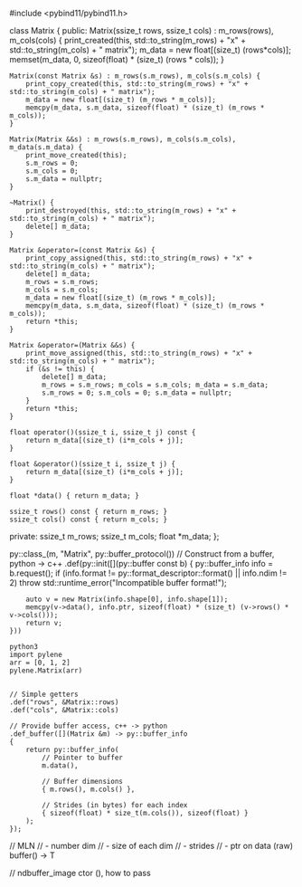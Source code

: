 #include <pybind11/pybind11.h>

class Matrix {
public:
    Matrix(ssize_t rows, ssize_t cols) : m_rows(rows), m_cols(cols) {
        print_created(this, std::to_string(m_rows) + "x" + std::to_string(m_cols) + " matrix");
        m_data = new float[(size_t) (rows*cols)];
        memset(m_data, 0, sizeof(float) * (size_t) (rows * cols));
    }

    Matrix(const Matrix &s) : m_rows(s.m_rows), m_cols(s.m_cols) {
        print_copy_created(this, std::to_string(m_rows) + "x" + std::to_string(m_cols) + " matrix");
        m_data = new float[(size_t) (m_rows * m_cols)];
        memcpy(m_data, s.m_data, sizeof(float) * (size_t) (m_rows * m_cols));
    }

    Matrix(Matrix &&s) : m_rows(s.m_rows), m_cols(s.m_cols), m_data(s.m_data) {
        print_move_created(this);
        s.m_rows = 0;
        s.m_cols = 0;
        s.m_data = nullptr;
    }

    ~Matrix() {
        print_destroyed(this, std::to_string(m_rows) + "x" + std::to_string(m_cols) + " matrix");
        delete[] m_data;
    }

    Matrix &operator=(const Matrix &s) {
        print_copy_assigned(this, std::to_string(m_rows) + "x" + std::to_string(m_cols) + " matrix");
        delete[] m_data;
        m_rows = s.m_rows;
        m_cols = s.m_cols;
        m_data = new float[(size_t) (m_rows * m_cols)];
        memcpy(m_data, s.m_data, sizeof(float) * (size_t) (m_rows * m_cols));
        return *this;
    }

    Matrix &operator=(Matrix &&s) {
        print_move_assigned(this, std::to_string(m_rows) + "x" + std::to_string(m_cols) + " matrix");
        if (&s != this) {
            delete[] m_data;
            m_rows = s.m_rows; m_cols = s.m_cols; m_data = s.m_data;
            s.m_rows = 0; s.m_cols = 0; s.m_data = nullptr;
        }
        return *this;
    }

    float operator()(ssize_t i, ssize_t j) const {
        return m_data[(size_t) (i*m_cols + j)];
    }

    float &operator()(ssize_t i, ssize_t j) {
        return m_data[(size_t) (i*m_cols + j)];
    }

    float *data() { return m_data; }

    ssize_t rows() const { return m_rows; }
    ssize_t cols() const { return m_cols; }
private:
    ssize_t m_rows;
    ssize_t m_cols;
    float *m_data;
};

py::class_<Matrix>(m, "Matrix", py::buffer_protocol())
    // Construct from a buffer, python -> c++
    .def(py::init([](py::buffer const b)
    {
        py::buffer_info info = b.request();
        if (info.format != py::format_descriptor<float>::format() || info.ndim != 2)
            throw std::runtime_error("Incompatible buffer format!");

        auto v = new Matrix(info.shape[0], info.shape[1]);
        memcpy(v->data(), info.ptr, sizeof(float) * (size_t) (v->rows() * v->cols()));
        return v;
    }))

    python3
    import pylene
    arr = [0, 1, 2]
    pylene.Matrix(arr)


    // Simple getters
    .def("rows", &Matrix::rows)
    .def("cols", &Matrix::cols)

    // Provide buffer access, c++ -> python
    .def_buffer([](Matrix &m) -> py::buffer_info
    {
        return py::buffer_info(
            // Pointer to buffer
            m.data(),

            // Buffer dimensions
            { m.rows(), m.cols() },

            // Strides (in bytes) for each index
            { sizeof(float) * size_t(m.cols()), sizeof(float) }
        );
    });


// MLN
// - number dim
// - size of each dim
// - strides
// - ptr on data (raw)        buffer() -> T

// ndbuffer_image ctor (), how to pass